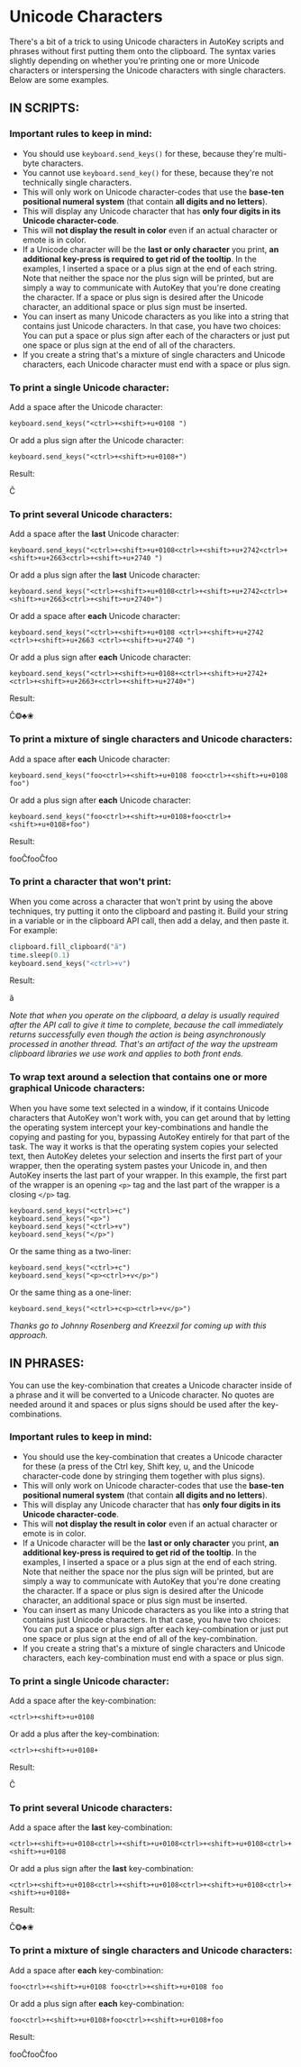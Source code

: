 # Unicode Characters
There's a bit of a trick to using Unicode characters in AutoKey scripts and phrases without first putting them onto the clipboard. The syntax varies slightly depending on whether you're printing one or more Unicode characters or interspersing the Unicode characters with single characters. Below are some examples.

## IN SCRIPTS:

### Important rules to keep in mind:
- You should use `keyboard.send_keys()` for these, because they're multi-byte characters.
- You cannot use `keyboard.send_key()` for these, because they're not technically single characters.
- This will only work on Unicode character-codes that use the **base-ten positional numeral system** (that contain **all digits and no letters**).
- This will display any Unicode character that has **only four digits in its Unicode character-code**.
- This will **not display the result in color** even if an actual character or emote is in color.
- If a Unicode character will be the **last or only character** you print, **an additional key-press is required to get rid of the tooltip**. In the examples, I inserted a space or a plus sign at the end of each string. Note that neither the space nor the plus sign will be printed, but are simply a way to communicate with AutoKey that you're done creating the character. If a space or plus sign is desired after the Unicode character, an additional space or plus sign must be inserted.
- You can insert as many Unicode characters as you like into a string that contains just Unicode characters. In that case, you have two choices: You can put a space or plus sign after each of the characters or just put one space or plus sign at the end of all of the characters.
- If you create a string that's a mixture of single characters and Unicode characters, each Unicode character must end with a space or plus sign.

### To print a single Unicode character:

Add a space after the Unicode character:

`keyboard.send_keys("<ctrl>+<shift>+u+0108 ")`

Or add a plus sign after the Unicode character:

`keyboard.send_keys("<ctrl>+<shift>+u+0108+")`

Result:

Ĉ

### To print several Unicode characters:

Add a space after the **last** Unicode character:

`keyboard.send_keys("<ctrl>+<shift>+u+0108<ctrl>+<shift>+u+2742<ctrl>+<shift>+u+2663<ctrl>+<shift>+u+2740 ")`

Or add a plus sign after the **last** Unicode character:

`keyboard.send_keys("<ctrl>+<shift>+u+0108<ctrl>+<shift>+u+2742<ctrl>+<shift>+u+2663<ctrl>+<shift>+u+2740+")`

Or add a space after **each** Unicode character:

`keyboard.send_keys("<ctrl>+<shift>+u+0108 <ctrl>+<shift>+u+2742 <ctrl>+<shift>+u+2663 <ctrl>+<shift>+u+2740 ")`

Or add a plus sign after **each** Unicode character:

`keyboard.send_keys("<ctrl>+<shift>+u+0108+<ctrl>+<shift>+u+2742+<ctrl>+<shift>+u+2663+<ctrl>+<shift>+u+2740+")`

Result:

Ĉ❂♣❀

### To print a mixture of single characters and Unicode characters:

Add a space after **each** Unicode character:

`keyboard.send_keys("foo<ctrl>+<shift>+u+0108 foo<ctrl>+<shift>+u+0108 foo")`

Or add a plus sign after **each** Unicode character:

`keyboard.send_keys("foo<ctrl>+<shift>+u+0108+foo<ctrl>+<shift>+u+0108+foo")`

Result:

fooĈfooĈfoo

### To print a character that won't print:
When you come across a character that won't print by using the above techniques, try putting it onto the clipboard and pasting it. Build your string in a variable or in the clipboard API call, then add a delay, and then paste it. For example:
```python
clipboard.fill_clipboard("ã")
time.sleep(0.1)
keyboard.send_keys("<ctrl>+v")
```
Result:

ã

_Note that when you operate on the clipboard, a delay is usually required after the API call to give it time to complete, because the call immediately returns successfully even though the action is being asynchronously processed in another thread. That's an artifact of the way the upstream clipboard libraries we use work and applies to both front ends._

### To wrap text around a selection that contains one or more graphical Unicode characters:
When you have some text selected in a window, if it contains Unicode characters that AutoKey won't work with, you can get around that by letting the operating system intercept your key-combinations and handle the copying and pasting for you, bypassing AutoKey entirely for that part of the task. The way it works is that the operating system copies your selected text, then AutoKey deletes your selection and inserts the first part of your wrapper, then the operating system pastes your Unicode in, and then AutoKey inserts the last part of your wrapper. In this example, the first part of the wrapper is an opening ```<p>``` tag and the last part of the wrapper is a closing ```</p>``` tag.
```
keyboard.send_keys("<ctrl>+c")
keyboard.send_keys("<p>")
keyboard.send_keys("<ctrl>+v")
keyboard.send_keys("</p>")
```
Or the same thing as a two-liner:
```
keyboard.send_keys("<ctrl>+c")
keyboard.send_keys("<p><ctrl>+v</p>")
```
Or the same thing as a one-liner:
```
keyboard.send_keys("<ctrl>+c<p><ctrl>+v</p>")
```
_Thanks go to Johnny Rosenberg and Kreezxil for coming up with this approach._

## IN PHRASES:
You can use the key-combination that creates a Unicode character inside of a phrase and it will be converted to a Unicode character. No quotes are needed around it and spaces or plus signs should be used after the key-combinations.

### Important rules to keep in mind:
- You should use the key-combination that creates a Unicode character for these (a press of the Ctrl key, Shift key, u, and the Unicode character-code done by stringing them together with plus signs).
- This will only work on Unicode character-codes that use the **base-ten positional numeral system** (that contain **all digits and no letters**).
- This will display any Unicode character that has **only four digits in its Unicode character-code**.
- This will **not display the result in color** even if an actual character or emote is in color.
- If a Unicode character will be the **last or only character** you print, **an additional key-press is required to get rid of the tooltip**. In the examples, I inserted a space or a plus sign at the end of each string. Note that neither the space nor the plus sign will be printed, but are simply a way to communicate with AutoKey that you're done creating the character. If a space or plus sign is desired after the Unicode character, an additional space or plus sign must be inserted.
- You can insert as many Unicode characters as you like into a string that contains just Unicode characters. In that case, you have two choices: You can put a space or plus sign after each key-combination or just put one space or plus sign at the end of all of the key-combination.
- If you create a string that's a mixture of single characters and Unicode characters, each key-combination must end with a space or plus sign.

### To print a single Unicode character:

Add a space after the key-combination:

`<ctrl>+<shift>+u+0108 `

Or add a plus after the key-combination:

`<ctrl>+<shift>+u+0108+`

Result:

Ĉ

### To print several Unicode characters:

Add a space after the **last** key-combination:

`<ctrl>+<shift>+u+0108<ctrl>+<shift>+u+0108<ctrl>+<shift>+u+0108<ctrl>+<shift>+u+0108 `

Or add a plus sign after the **last** key-combination:

`<ctrl>+<shift>+u+0108<ctrl>+<shift>+u+0108<ctrl>+<shift>+u+0108<ctrl>+<shift>+u+0108+`

Result:

Ĉ❂♣❀

### To print a mixture of single characters and Unicode characters:

Add a space after **each** key-combination:

`foo<ctrl>+<shift>+u+0108 foo<ctrl>+<shift>+u+0108 foo`

Or add a plus sign after **each** key-combination:

`foo<ctrl>+<shift>+u+0108+foo<ctrl>+<shift>+u+0108+foo`

Result:

fooĈfooĈfoo

